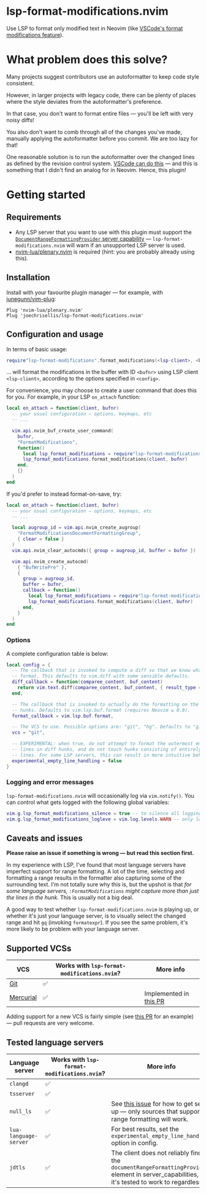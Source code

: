 # lsp-format-modifications.nvim

Use LSP to format only modified text in Neovim (like [VSCode's format
modifications feature][vscode-format-modifications-issue]).

# What problem does this solve?

Many projects suggest contributors use an autoformatter to keep code style
consistent.

However, in larger projects with legacy code, there can be plenty of places
where the style deviates from the autoformatter's preference.

In that case, you don't want to format entire files — you'll be left with very
noisy diffs!

You also don't want to comb through all of the changes you've made, manually
applying the autoformatter before you commit. We are too lazy for that!

One reasonable solution is to run the autoformatter over the changed lines as
defined by the revision control system. [VSCode can do
this][vscode-format-modifications-issue] — and this is something that I didn't
find an analog for in Neovim. Hence, this plugin!

# Getting started

## Requirements

- Any LSP server that you want to use with this plugin must support the
  [`DocumentRangeFormattingProvider` server
  capability][document-range-formatting-provider-capability] —
  `lsp-format-modifications.nvim` will warn if an unsupported LSP server is
  used.
- [nvim-lua/plenary.nvim][plenary.nvim] is required (hint: you are probably
  already using this).

## Installation

Install with your favourite plugin manager — for example, with [junegunn/vim-plug][vim-plug]:

```vimscript
Plug 'nvim-lua/plenary.nvim'
Plug 'joechrisellis/lsp-format-modifications.nvim'
```

## Configuration and usage

In terms of basic usage:

```lua
require"lsp-format-modifications".format_modifications(<lsp-client>, <bufnr>, <config>)
```

... will format the modifications in the buffer with ID `<bufnr>` using LSP
client `<lsp-client>`, according to the options specified in `<config>`.

For convenience, you may choose to create a user command that does this for
you. For example, in your LSP `on_attach` function:

```lua
local on_attach = function(client, bufnr)
  -- your usual configuration — options, keymaps, etc
  -- ...

  vim.api.nvim_buf_create_user_command(
    bufnr,
    "FormatModifications",
    function()
      local lsp_format_modifications = require"lsp-format-modifications"
      lsp_format_modifications.format_modifications(client, bufnr)
    end,
    {}
  )
end
```

If you'd prefer to instead format-on-save, try:

```lua
local on_attach = function(client, bufnr)
  -- your usual configuration — options, keymaps, etc
  -- ...

  local augroup_id = vim.api.nvim_create_augroup(
    "FormatModificationsDocumentFormattingGroup",
    { clear = false }
  )
  vim.api.nvim_clear_autocmds({ group = augroup_id, buffer = bufnr })

  vim.api.nvim_create_autocmd(
    { "BufWritePre" },
    {
      group = augroup_id,
      buffer = bufnr,
      callback = function()
        local lsp_format_modifications = require"lsp-format-modifications"
        lsp_format_modifications.format_modifications(client, bufnr)
      end,
    }
  )
end
```

### Options

A complete configuration table is below:

```lua
local config = {
  -- The callback that is invoked to compute a diff so that we know what to
  -- format. This defaults to vim.diff with some sensible defaults.
  diff_callback = function(comparee_content, buf_content)
    return vim.text.diff(comparee_content, buf_content, { result_type = "indices" })
  end,

  -- The callback that is invoked to actually do the formatting on the changed
  -- hunks. Defaults to vim.lsp.buf.format (requires Neovim ≥ 0.8).
  format_callback = vim.lsp.buf.format,

  -- The VCS to use. Possible options are: "git", "hg". Defaults to "git".
  vcs = "git",

  -- EXPERIMENTAL: when true, do not attempt to format the outermost empty
  -- lines in diff hunks, and do not touch hunks consisting of entirely empty
  -- lines. For some LSP servers, this can result in more intuitive behaviour.
  experimental_empty_line_handling = false
}
```

### Logging and error messages

`lsp-format-modifications.nvim` will occasionally log via `vim.notify()`. You
can control what gets logged with the following global variables:

```lua
vim.g.lsp_format_modifications_silence = true -- to silence all logging
vim.g.lsp_format_modifications_logleve = vim.log.levels.WARN -- only log at WARN severity or above
```

## Caveats and issues

**Please raise an issue if something is wrong — but read this section first.**

In my experience with LSP, I've found that most language servers have imperfect
support for range formatting. A lot of the time, selecting and formatting a
range results in the formatter also capturing some of the surrounding text. I'm
not totally sure why this is, but the upshot is that _for some language
servers, `:FormatModifications` might capture more than just the lines in the
hunk_. This is usually not a big deal.

A good way to test whether `lsp-format-modifications.nvim` is playing up, or
whether it's just your language server, is to visually select the changed range
and hit `gq` (invoking `formatexpr`). If you see the same problem, it's more
likely to be problem with your language server.

## Supported VCSs

| VCS                        | Works with `lsp-format-modifications.nvim`? | More info                                                                                       |
| -------------------------- | ------------------------------------------- | ----------------------------------------------------------------------------------------------- |
| [Git][git-vcs]             | ✅                                          |                                                                                                 |
| [Mercurial][mercurial-vcs] | ✅                                          | Implemented in [this PR](https://github.com/joechrisellis/lsp-format-modifications.nvim/pull/3) |

Adding support for a new VCS is fairly simple (see [this
PR](https://github.com/joechrisellis/lsp-format-modifications.nvim/pull/3) for
an example) — pull requests are very welcome.

## Tested language servers

| Language server       | Works with `lsp-format-modifications.nvim`? | More info                                                                                                                                                                                       |
| --------------------- | ------------------------------------------- | ----------------------------------------------------------------------------------------------------------------------------------------------------------------------------------------------- |
| `clangd`              | ✅                                          |                                                                                                                                                                                                 |
| `tsserver`            | ✅                                          |                                                                                                                                                                                                 |
| `null_ls`             | ✅                                          | See [this issue](https://github.com/joechrisellis/lsp-format-modifications.nvim/issues/1#issuecomment-1275302811) for how to get set up — only sources that support range formatting will work. |
| `lua-language-server` | ✅                                          | For best results, set the `experimental_empty_line_handling` option in config.                                                                                                                  |
| `jdtls`               | ✅                                          | The client does not reliably find the `documentRangeFormattingProvider` element in server_capabilities, but it's tested to work to regardless                                                   |

[git-vcs]: https://git-scm.com
[mercurial-vcs]: https://www.mercurial-scm.org
[nvim-lspconfig]: https://github.com/neovim/nvim-lspconfig
[plenary.nvim]: https://github.com/nvim-lua/plenary.nvim
[vim-plug]: https://github.com/junegunn/vim-plug
[vscode-format-modifications-issue]: https://github.com/Microsoft/vscode/issues/44075
[document-range-formatting-provider-capability]: https://learn.microsoft.com/en-us/dotnet/api/microsoft.visualstudio.languageserver.protocol.servercapabilities.documentrangeformattingprovider?view=visualstudiosdk-2022
